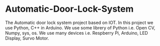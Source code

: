 # Automatic-Door-Lock-System
The Automatic door lock system project based on IOT. In this project we use Python, C++ in Arduino. We use some librery of Python i.e. Open CV, Numpy, sys, os. We use many devices i.e. Respberry Pi, Arduino, LED Display, Survo Motor.
